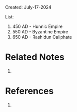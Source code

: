 Created: July-17-2024

List:

1. 450 AD - Hunnic Empire
2. 550 AD - Byzantine Empire
3. 650 AD - Rashidun Caliphate

# Related Notes

1. 
# References

1. 